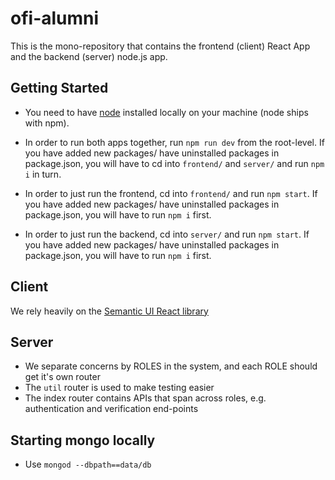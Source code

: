 # ofi-alumni

This is the mono-repository that contains the frontend (client) React App and the backend (server) node.js app.

## Getting Started

* You need to have [node](https://nodejs.org/en/) installed locally on your machine (node ships with npm).

* In order to run both apps together, run `npm run dev` from the root-level. If you have added new packages/ have uninstalled packages in package.json, you will have to cd into `frontend/` and `server/` and run `npm i` in turn.
* In order to just run the frontend, cd into `frontend/` and run `npm start`. If you have added new packages/ have uninstalled packages in package.json, you will have to run `npm i` first.
* In order to just run the backend, cd into `server/` and run `npm start`. If you have added new packages/ have uninstalled packages in package.json, you will have to run `npm i` first.

## Client

We rely heavily on the [Semantic UI React library](https://react.semantic-ui.com/)

## Server

* We separate concerns by ROLES in the system, and each ROLE should get it's own router
* The `util` router is used to make testing easier
* The index router contains APIs that span across roles, e.g. authentication and verification end-points

## Starting mongo locally

* Use `mongod --dbpath==data/db`
